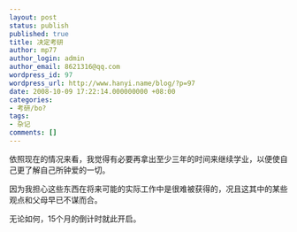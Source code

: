 ```yaml
---
layout: post
status: publish
published: true
title: 决定考研
author: mp77
author_login: admin
author_email: 8621316@qq.com
wordpress_id: 97
wordpress_url: http://www.hanyi.name/blog/?p=97
date: 2008-10-09 17:22:14.000000000 +08:00
categories:
- 考研/bo?
tags:
- 杂记
comments: []
---
```

依照现在的情况来看，我觉得有必要再拿出至少三年的时间来继续学业，以便使自己更了解自己所钟爱的一切。

因为我担心这些东西在将来可能的实际工作中是很难被获得的，况且这其中的某些观点和父母早已不谋而合。

无论如何，15个月的倒计时就此开启。
